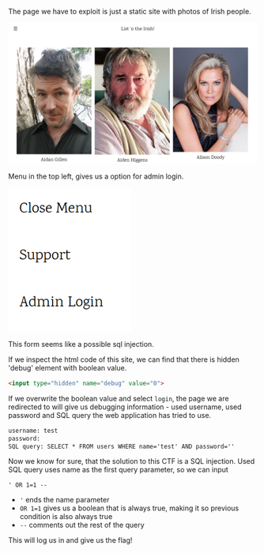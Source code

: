 
The page we have to exploit is just a static site with photos of Irish people.  

![alt text](imgs/image.png)

Menu in the top left, gives us a option for admin login.

![alt text](image2.png)


This form seems like a possible sql injection.



If we inspect the html code of this site, we can find that there is hidden 'debug' element with boolean value.
```html
<input type="hidden" name="debug" value="0">
```

If we overwrite the boolean value and select `login`, the page we are redirected to will give us debugging information - used username, used password and SQL query the web application has tried to use. 

```
username: test
password: 
SQL query: SELECT * FROM users WHERE name='test' AND password=''
```

Now we know for sure, that the solution to this CTF is a SQL injection.
Used SQL query uses name as the first query parameter, so we can input 
```
' OR 1=1 --
```  

- `'` ends the name parameter
- `OR 1=1` gives us a boolean that is always true, making it so previous condition is also always true
- `--` comments out the rest of the query

This will log us in and give us the flag!

